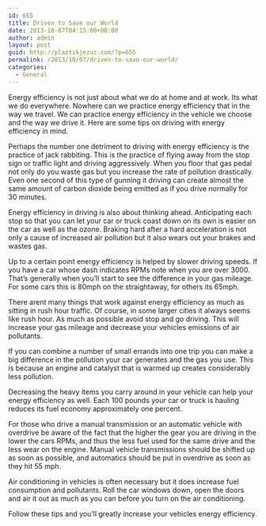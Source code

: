 ```yaml
---
id: 655
title: Driven to Save our World
date: 2013-10-07T04:15:00+00:00
author: admin
layout: post
guid: http://plaztikjezuz.com/?p=655
permalink: /2013/10/07/driven-to-save-our-world/
categories:
  - General
---
```

Energy efficiency is not just about what we do at home and at work. Its what we do everywhere. Nowhere can we practice energy efficiency that in the way we travel. We can practice energy efficiency in the vehicle we choose and the way we drive it. Here are some tips on driving with energy efficiency in mind.

Perhaps the number one detriment to driving with energy efficiency is the practice of jack rabbiting. This is the practice of flying away from the stop sign or traffic light and driving aggressively. When you floor that gas pedal not only do you waste gas but you increase the rate of pollution drastically. Even one second of this type of gunning it driving can create almost the same amount of carbon dioxide being emitted as if you drive normally for 30 minutes.

Energy efficiency in driving is also about thinking ahead. Anticipating each stop so that you can let your car or truck coast down on its own is easier on the car as well as the ozone. Braking hard after a hard acceleration is not only a cause of increased air pollution but it also wears out your brakes and wastes gas.

Up to a certain point energy efficiency is helped by slower driving speeds. If you have a car whose dash indicates RPMs note when you are over 3000. That&#8217;s generally when you&#8217;ll start to see the difference in your gas mileage. For some cars this is 80mph on the straightaway, for others its 65mph.

There arent many things that work against energy efficiency as much as sitting in rush hour traffic. Of course, in some larger cities it always seems like rush hour. As much as possible avoid stop and go driving. This will increase your gas mileage and decrease your vehicles emissions of air pollutants.

If you can combine a number of small errands into one trip you can make a big difference in the pollution your car generates and the gas you use. This is because an engine and catalyst that is warmed up creates considerably less pollution.

Decreasing the heavy items you carry around in your vehicle can help your energy efficiency as well. Each 100 pounds your car or truck is hauling reduces its fuel economy approximately one percent.

For those who drive a manual transmission or an automatic vehicle with overdrive be aware of the fact that the higher the gear you are driving in the lower the cars RPMs, and thus the less fuel used for the same drive and the less wear on the engine. Manual vehicle transmissions should be shifted up as soon as possible, and automatics should be put in overdrive as soon as they hit 55 mph.

Air conditioning in vehicles is often necessary but it does increase fuel consumption and pollutants. Roll the car windows down, open the doors and air it out as much as you can before you turn on the air conditioning.

Follow these tips and you&#8217;ll greatly increase your vehicles energy efficiency.